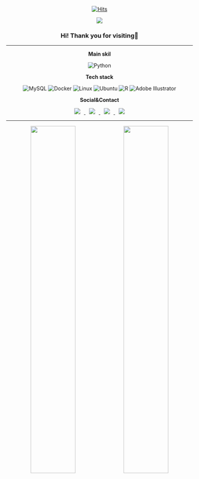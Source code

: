 <div align=center>
  
[![Hits](https://hits.seeyoufarm.com/api/count/incr/badge.svg?url=https%3A%2F%2Fgithub.com%2Fwoongchan789&count_bg=%2379C83D&title_bg=%23555555&icon=github.svg&icon_color=%23E7E7E7&title=hits&edge_flat=false)](https://github.com/woongchan789)


<div align=center>
  
<img src="https://capsule-render.vercel.app/api?type=waving&color=auto&height=300&section=header&text=WoongChan%20Nam&fontSize=40" />

</div>

### Hi! Thank you for visiting👏
---

**Main skil**
  
![Python](https://img.shields.io/badge/python-3670A0?style=for-the-badge&logo=python&logoColor=ffdd54)  

**Tech stack**  
  
![MySQL](https://img.shields.io/badge/mysql-%2300f.svg?style=for-the-badge&logo=mysql&logoColor=white)
![Docker](https://img.shields.io/badge/docker-%230db7ed.svg?style=for-the-badge&logo=docker&logoColor=white)
![Linux](https://img.shields.io/badge/Linux-FCC624?style=for-the-badge&logo=linux&logoColor=black)
![Ubuntu](https://img.shields.io/badge/Ubuntu-E95420?style=for-the-badge&logo=ubuntu&logoColor=white)
![R](https://img.shields.io/badge/r-%23276DC3.svg?style=for-the-badge&logo=r&logoColor=white)
![Adobe Illustrator](https://img.shields.io/badge/adobe%20illustrator-%23FF9A00.svg?style=for-the-badge&logo=adobe%20illustrator&logoColor=white)

**Social&Contact**

<a href="https://instagram.com/alpox.dev">
    <img 
        src="http://img.shields.io/badge/-Instagram-black?style=flat&logo=Instagram&link=https://www.instagram.com/skandcks/"
        style="height : auto; margin-left : 10px; margin-right : 10px;"/>
</a>
<a href="https://alpox.kr">
    <img 
        src="http://img.shields.io/badge/-Git%20Hub-655ced?style=flat&logo=github&link=https://github.com/woongchan789"
        style="height : auto; margin-left : 10px; margin-right : 10px;"/>
</a>
<a href="https://alpox.kr">
    <img 
        src="http://img.shields.io/badge/-Git%20Hub-655ced?style=flat&logo=github&link=https://github.com/woongchan789"
        style="height : auto; margin-left : 10px; margin-right : 10px;"/>
</a>
<a href="https://alpox.kr">
    <img 
        src="http://img.shields.io/badge/-Git%20Hub-655ced?style=flat&logo=github&link=https://github.com/woongchan789"
        style="height : auto; margin-left : 10px; margin-right : 10px;"/>
</a>

---
<p align="center">
  <img src="https://github-readme-stats.vercel.app/api?username=woongchan789&show_icons=true&theme=chartreuse-dar" align="center" width="49%">
  <img src="https://github-readme-stats.vercel.app/api?username=woongchan789&show_icons=true&theme=chartreuse-dar" align="center" width="49%">
</p>

